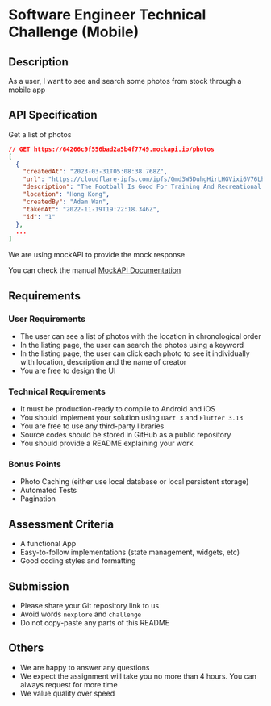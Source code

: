 # Software Engineer Technical Challenge (Mobile)

## Description

As a user, I want to see and search some photos from stock through a mobile app

## API Specification

Get a list of photos

```json
// GET https://64266c9f556bad2a5b4f7749.mockapi.io/photos
[
  {
    "createdAt": "2023-03-31T05:08:38.768Z",
    "url": "https://cloudflare-ipfs.com/ipfs/Qmd3W5DuhgHirLHGVixi6V76LhCkZUz6pnFt5AJBiyvHye/avatar/855.jpg",
    "description": "The Football Is Good For Training And Recreational Purposes",
    "location": "Hong Kong",
    "createdBy": "Adam Wan",
    "takenAt": "2022-11-19T19:22:18.346Z",
    "id": "1"
  },
  ...
]
```

We are using mockAPI to provide the mock response

You can check the manual [MockAPI Documentation](https://github.com/mockapi-io/docs/wiki "https://github.com/mockapi-io/docs/wiki")

## Requirements

### User Requirements

- The user can see a list of photos with the location in chronological order
- In the listing page, the user can search the photos using a keyword
- In the listing page, the user can click each photo to see it individually with location, description and the name of creator
- You are free to design the UI

### Technical Requirements

- It must be production-ready to compile to Android and iOS
- You should implement your solution using `Dart 3` and `Flutter 3.13`
- You are free to use any third-party libraries
- Source codes should be stored in GitHub as a public repository
- You should provide a README explaining your work

### Bonus Points

- Photo Caching (either use local database or local persistent storage)
- Automated Tests
- Pagination

## Assessment Criteria

- A functional App
- Easy-to-follow implementations (state management, widgets, etc)
- Good coding styles and formatting

## Submission

- Please share your Git repository link to us
- Avoid words `nexplore` and `challenge`
- Do not copy-paste any parts of this README

## Others

- We are happy to answer any questions
- We expect the assignment will take you no more than 4 hours. You can always request for more time
- We value quality over speed
